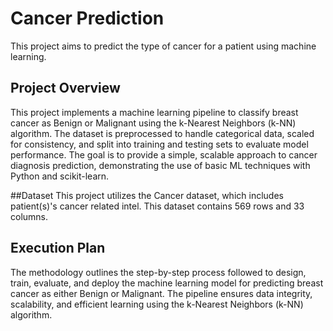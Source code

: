 # Cancer Prediction
This project aims to predict the type of cancer for a patient using machine learning.

## Project Overview
This project implements a machine learning pipeline to classify breast cancer as Benign or Malignant using the k-Nearest Neighbors (k-NN) algorithm. The dataset is preprocessed to handle categorical data, scaled for consistency, and split into training and testing sets to evaluate model performance. The goal is to provide a simple, scalable approach to cancer diagnosis prediction, demonstrating the use of basic ML techniques with Python and scikit-learn.

##Dataset
This project utilizes the Cancer dataset, which includes patient(s)'s cancer related intel. This dataset contains 569 rows and 33 columns.

## Execution Plan

The methodology outlines the step-by-step process followed to design, train, evaluate, and deploy the machine learning model for predicting breast cancer as either Benign or Malignant. The pipeline ensures data integrity, scalability, and efficient learning using the k-Nearest Neighbors (k-NN) algorithm.

